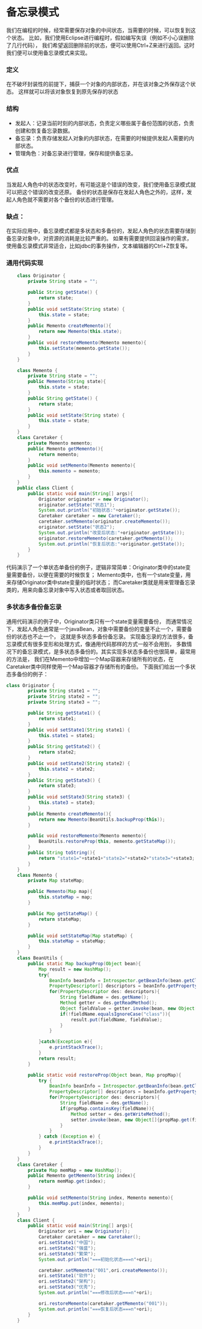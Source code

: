 # 备忘录模式


我们在编程的时候，经常需要保存对象的中间状态，当需要的时候，可以恢复到这个状态。
比如，我们使用Eclipse进行编程时，假如编写失误（例如不小心误删除了几行代码），
我们希望返回删除前的状态，便可以使用Ctrl+Z来进行返回。这时我们便可以使用备忘录模式来实现。

### 定义
在不破坏封装性的前提下，捕获一个对象的内部状态，并在该对象之外保存这个状态。
这样就可以将该对象恢复到原先保存的状态

### 结构

* 发起人：记录当前时刻的内部状态，负责定义哪些属于备份范围的状态，负责创建和恢复备忘录数据。
* 备忘录：负责存储发起人对象的内部状态，在需要的时候提供发起人需要的内部状态。
* 管理角色：对备忘录进行管理，保存和提供备忘录。

### 优点
当发起人角色中的状态改变时，有可能这是个错误的改变，我们使用备忘录模式就可以把这个错误的改变还原。
备份的状态是保存在发起人角色之外的，这样，发起人角色就不需要对各个备份的状态进行管理。

### 缺点：
在实际应用中，备忘录模式都是多状态和多备份的，发起人角色的状态需要存储到备忘录对象中，对资源的消耗是比较严重的。
如果有需要提供回滚操作的需求，使用备忘录模式非常适合，比如jdbc的事务操作，文本编辑器的Ctrl+Z恢复等。


### 通用代码实现

```java
    class Originator {
        private String state = "";

        public String getState() {
            return state;
        }
        public void setState(String state) {
            this.state = state;
        }
        public Memento createMemento(){
            return new Memento(this.state);
        }
        public void restoreMemento(Memento memento){
            this.setState(memento.getState());
        }
    }

    class Memento {
        private String state = "";
        public Memento(String state){
            this.state = state;
        }
        public String getState() {
            return state;
        }
        public void setState(String state) {
            this.state = state;
        }
    }
    class Caretaker {
        private Memento memento;
        public Memento getMemento(){
            return memento;
        }
        public void setMemento(Memento memento){
            this.memento = memento;
        }
    }
    public class Client {
        public static void main(String[] args){
            Originator originator = new Originator();
            originator.setState("状态1");
            System.out.println("初始状态:"+originator.getState());
            Caretaker caretaker = new Caretaker();
            caretaker.setMemento(originator.createMemento());
            originator.setState("状态2");
            System.out.println("改变后状态:"+originator.getState());
            originator.restoreMemento(caretaker.getMemento());
            System.out.println("恢复后状态:"+originator.getState());
        }
    }
```

代码演示了一个单状态单备份的例子，逻辑非常简单：Originator类中的state变量需要备份，以便在需要的时候恢复；
Memento类中，也有一个state变量，用来存储Originator类中state变量的临时状态；
而Caretaker类就是用来管理备忘录类的，用来向备忘录对象中写入状态或者取回状态。


### 多状态多备份备忘录

通用代码演示的例子中，Originator类只有一个state变量需要备份，
而通常情况下，发起人角色通常是一个javaBean，对象中需要备份的变量不止一个，需要备份的状态也不止一个，
这就是多状态多备份备忘录。
实现备忘录的方法很多，备忘录模式有很多变形和处理方式，像通用代码那样的方式一般不会用到，
多数情况下的备忘录模式，是多状态多备份的。其实实现多状态多备份也很简单，最常用的方法是，
我们在Memento中增加一个Map容器来存储所有的状态，在Caretaker类中同样使用一个Map容器才存储所有的备份。
下面我们给出一个多状态多备份的例子：

```java
class Originator {
        private String state1 = "";
        private String state2 = "";
        private String state3 = "";

        public String getState1() {
            return state1;
        }
        public void setState1(String state1) {
            this.state1 = state1;
        }
        public String getState2() {
            return state2;
        }
        public void setState2(String state2) {
            this.state2 = state2;
        }
        public String getState3() {
            return state3;
        }
        public void setState3(String state3) {
            this.state3 = state3;
        }
        public Memento createMemento(){
            return new Memento(BeanUtils.backupProp(this));
        }

        public void restoreMemento(Memento memento){
            BeanUtils.restoreProp(this, memento.getStateMap());
        }
        public String toString(){
            return "state1="+state1+"state2="+state2+"state3="+state3;
        }
    }
    class Memento {
        private Map stateMap;

        public Memento(Map map){
            this.stateMap = map;
        }

        public Map getStateMap() {
            return stateMap;
        }

        public void setStateMap(Map stateMap) {
            this.stateMap = stateMap;
        }
    }
    class BeanUtils {
        public static Map backupProp(Object bean){
            Map result = new HashMap();
            try{
                BeanInfo beanInfo = Introspector.getBeanInfo(bean.getClass());
                PropertyDescriptor[] descriptors = beanInfo.getPropertyDescriptors();
                for(PropertyDescriptor des: descriptors){
                    String fieldName = des.getName();
                    Method getter = des.getReadMethod();
                    Object fieldValue = getter.invoke(bean, new Object[]{});
                    if(!fieldName.equalsIgnoreCase("class")){
                        result.put(fieldName, fieldValue);
                    }
                }

            }catch(Exception e){
                e.printStackTrace();
            }
            return result;
        }

        public static void restoreProp(Object bean, Map propMap){
            try {
                BeanInfo beanInfo = Introspector.getBeanInfo(bean.getClass());
                PropertyDescriptor[] descriptors = beanInfo.getPropertyDescriptors();
                for(PropertyDescriptor des: descriptors){
                    String fieldName = des.getName();
                    if(propMap.containsKey(fieldName)){
                        Method setter = des.getWriteMethod();
                        setter.invoke(bean, new Object[]{propMap.get(fieldName)});
                    }
                }
            } catch (Exception e) {
                e.printStackTrace();
            }
        }
    }
    class Caretaker {
        private Map memMap = new HashMap();
        public Memento getMemento(String index){
            return memMap.get(index);
        }

        public void setMemento(String index, Memento memento){
            this.memMap.put(index, memento);
        }
    }
    class Client {
        public static void main(String[] args){
            Originator ori = new Originator();
            Caretaker caretaker = new Caretaker();
            ori.setState1("中国");
            ori.setState2("强盛");
            ori.setState3("繁荣");
            System.out.println("===初始化状态===n"+ori);

            caretaker.setMemento("001",ori.createMemento());
            ori.setState1("软件");
            ori.setState2("架构");
            ori.setState3("优秀");
            System.out.println("===修改后状态===n"+ori);

            ori.restoreMemento(caretaker.getMemento("001"));
            System.out.println("===恢复后状态===n"+ori);
        }
    }
```
